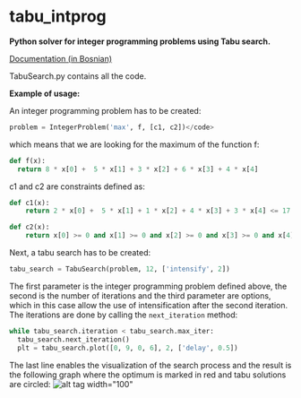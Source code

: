 # tabu_intprog
<b>Python solver for integer programming problems using Tabu search.</b>

<a href="https://github.com/farisca/tabu_intprog/blob/master/seminarski-tabu_integer.pdf?raw=true">Documentation (in Bosnian)</a>

TabuSearch.py contains all the code.

<b>Example of usage:</b>

An integer programming problem has to be created:

```python
problem = IntegerProblem('max', f, [c1, c2])</code>
```
which means that we are looking for the maximum of the function f:
```python
def f(x):
  return 8 * x[0] +  5 * x[1] + 3 * x[2] + 6 * x[3] + 4 * x[4]
```
c1 and c2 are constraints defined as:
```python
def c1(x):
    return 2 * x[0] +  5 * x[1] + 1 * x[2] + 4 * x[3] + 3 * x[4] <= 17

def c2(x):
    return x[0] >= 0 and x[1] >= 0 and x[2] >= 0 and x[3] >= 0 and x[4] >= 0
```

Next, a tabu search has to be created:
```python
tabu_search = TabuSearch(problem, 12, ['intensify', 2])
```
The first parameter is the integer programming problem defined above, the second is the number of iterations and the third parameter are options, which in this case allow the use of intensification after the second iteration.
The iterations are done by calling the ```next_iteration``` method:
```python
while tabu_search.iteration < tabu_search.max_iter:
  tabu_search.next_iteration()
  plt = tabu_search.plot([0, 9, 0, 6], 2, ['delay', 0.5])
```
The last line enables the visualization of the search process and the result is the following graph where the optimum is marked in red and tabu solutions are circled:
![alt tag width="100"](http://s3.postimg.org/6kgu9pdpv/tabu.png)
